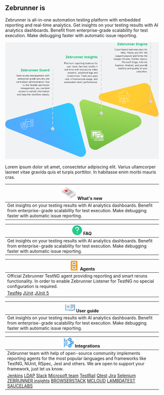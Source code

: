 ## Zebrunner is

Zebrunner is all-in-one automation testing platform with embedded reporting and real-time analytics. Get insights on your testing results with AI analytics dashboards. Benefit from enterprise-grade scalability for test execution. Make debugging faster with automatic issue reporting.

![image](_media/overview.png)

Lorem ipsum dolor sit amet, consectetur adipiscing elit. Varius ullamcorper laoreet vitae gravida quis et turpis porttitor. In habitasse enim morbi mauris cras.

| ![icon](_media/text-lines.png) What's new  |
| --- |
|Get insights on your testing results with AI analytics dashboards. Benefit from enterprise-grade scalability for test execution. Make debugging faster with automatic issue reporting. |

| ![icon](_media/question.png) FAQ |
| --- |
| Get insights on your testing results with AI analytics dashboards. Benefit from enterprise-grade scalability for test execution. Make debugging faster with automatic issue reporting. |

| ![icon](_media/electric-outlet.png) Agents |
| --- |
| Official Zebrunner TestNG agent providing reporting and smart reruns functionality. In order to enable Zebrunner Listener for TestNG no special configuration is required. |
| [TestNg](testNg/README.md)  [JUnit]()  [JUnit 5]()|

| ![icon](_media/user.png) User guide |
| --- |
| Get insights on your testing results with AI analytics dashboards. Benefit from enterprise-grade scalability for test execution. Make debugging faster with automatic issue reporting. |

| ![icon](_media/solution.png) Integrations |
| --- |
| Zebrunner team with help of open-source community implements reporting agents for the most popular languages and frameworks like TestNG, NUnit, RSpec, Jest and others. We are open to support your framework, just let us know. |
| [Jenkins]()  [LDAP]()  [Slack]()  [Microsoft team]()  [TestRail]()  [Qtest]()  [Jira]()  [Selenium]()  [ZEBRUNNER insights]()  [BROWSERSTACK]()  [MCLOUD]()  [LAMBDATEST]()  [SAUCELABS]()|
